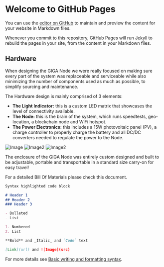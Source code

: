 # Welcome to GitHub Pages

You can use the [editor on GitHub](https://github.com/benedetoula/GIGANode/edit/gh-pages/index.md) to maintain and preview the content for your website in Markdown files.

Whenever you commit to this repository, GitHub Pages will run [Jekyll](https://jekyllrb.com/) to rebuild the pages in your site, from the content in your Markdown files.

## Hardware

When designing the GIGA Node we were really focused on making sure every part of the system was replaceable and serviceable while also minimizing the number of components used as much as possible, to simplify sourcing and maintenance.

The Hardware design is mainly comprised of 3 elements:
- **The Light Indicator:** this is a custom LED matrix that showcases the level of connectivity available.
- **The Node:** this is the brain of the system, which runs speedtests, geo-location, a blockchain node and WiFi hotspot.
- **The Power Electronics:** this includes a 15W photovoltaic panel (PV), a charge controller to properly charge the battery and all DC/DC converters needed to regulate the power to the Node.

![Image](/benedetoula/assets/images/System%20Diagram.png)
![Image2](/main/assets/images/System%20Diagram2.png)
![Image2](https://github.com/benedetoula/GIGANode/blob/main/System%20Diagram.png)

The enclosure of the GIGA Node was entirely custom designed and built to be adjustable, portable and transportable in a standard size carry-on for easy travel!

For a detailed Bill Of Materials please check this document.
```markdown
Syntax highlighted code block

# Header 1
## Header 2
### Header 3

- Bulleted
- List

1. Numbered
2. List

**Bold** and _Italic_ and `Code` text

[Link](url) and ![Image](src)
```

For more details see [Basic writing and formatting syntax](https://docs.github.com/en/github/writing-on-github/getting-started-with-writing-and-formatting-on-github/basic-writing-and-formatting-syntax).

